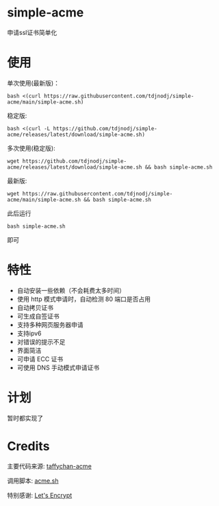 # simple-acme

申请ssl证书简单化

# 使用

单次使用(最新版)：

```shell
bash <(curl https://raw.githubusercontent.com/tdjnodj/simple-acme/main/simple-acme.sh)
```

稳定版:

```shell
bash <(curl -L https://github.com/tdjnodj/simple-acme/releases/latest/download/simple-acme.sh)
```

多次使用(稳定版):

```shell
wget https://github.com/tdjnodj/simple-acme/releases/latest/download/simple-acme.sh && bash simple-acme.sh
```

最新版:

```shell
wget https://raw.githubusercontent.com/tdjnodj/simple-acme/main/simple-acme.sh && bash simple-acme.sh
```


此后运行
```shell
bash simple-acme.sh
```
即可

# 特性

- 自动安装一些依赖（不会耗费太多时间）
- 使用 http 模式申请时，自动检测 80 端口是否占用
- 自动拷贝证书
- 可生成自签证书
- 支持多种网页服务器申请
- 支持ipv6
- 对错误的提示不足
- 界面简洁
- 可申请 ECC 证书
- 可使用 DNS 手动模式申请证书

# 计划

暂时都实现了

# Credits

主要代码来源: [taffychan-acme](https://github.com/taffychan/acme)

调用脚本: [acme.sh](https://acme.sh/)

特别感谢: [Let's Encrypt](https://letsencrypt.org/)
